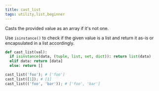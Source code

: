```yaml
---
title: cast_list
tags: utility,list,beginner
---
```


Casts the provided value as an array if it's not one.

Use `isinstance()` to check if the given value is a list and return it as-is or encapsulated in a list accordingly.

```py
def cast_list(val):
  if isinstance(data, (tuple, list, set, dict)): return list(data)
  elif data: return [data]
  else: return []
```

```py
cast_list('foo'); # ['foo']
cast_list([1]); # [1]
cast_list(('foo', 'bar')); # ['foo', 'bar']
```
